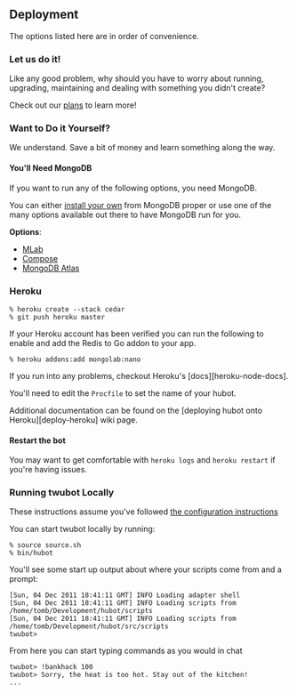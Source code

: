 ## Deployment
The options listed here are in order of convenience.

### Let us do it!
Like any good problem, why should you have to worry about running, upgrading, maintaining and dealing with something you didn't create?

Check out our [plans](PLANS.md) to learn more!

### Want to Do it Yourself?
We understand. Save a bit of money and learn something along the way.

#### You'll Need MongoDB
If you want to run any of the following options, you need MongoDB.

You can either [install your own](https://docs.mongodb.com/manual/installation/#tutorials) from MongoDB proper or use one of the many options available out there to have MongoDB run for you.

__Options__:
* [MLab](https://mlab.com)
* [Compose](https://www.compose.com/)
* [MongoDB Atlas](https://www.mongodb.com/cloud/atlas/pricing)

### Heroku

    % heroku create --stack cedar
    % git push heroku master

If your Heroku account has been verified you can run the following to enable
and add the Redis to Go addon to your app.

    % heroku addons:add mongolab:nano

If you run into any problems, checkout Heroku's [docs][heroku-node-docs].

You'll need to edit the `Procfile` to set the name of your hubot.

Additional documentation can be found on the
[deploying hubot onto Heroku][deploy-heroku] wiki page.

#### Restart the bot

You may want to get comfortable with `heroku logs` and `heroku restart`
if you're having issues.

### Running twubot Locally

These instructions assume you've followed [the configuration instructions](CONFIGURATION.md)

You can start twubot locally by running:

    % source source.sh
    % bin/hubot

You'll see some start up output about where your scripts come from and a
prompt:

    [Sun, 04 Dec 2011 18:41:11 GMT] INFO Loading adapter shell
    [Sun, 04 Dec 2011 18:41:11 GMT] INFO Loading scripts from /home/tomb/Development/hubot/scripts
    [Sun, 04 Dec 2011 18:41:11 GMT] INFO Loading scripts from /home/tomb/Development/hubot/src/scripts
    twubot>

From here you can start typing commands as you would in chat

    twubot> !bankhack 100
    twubot> Sorry, the heat is too hot. Stay out of the kitchen!
    ...

